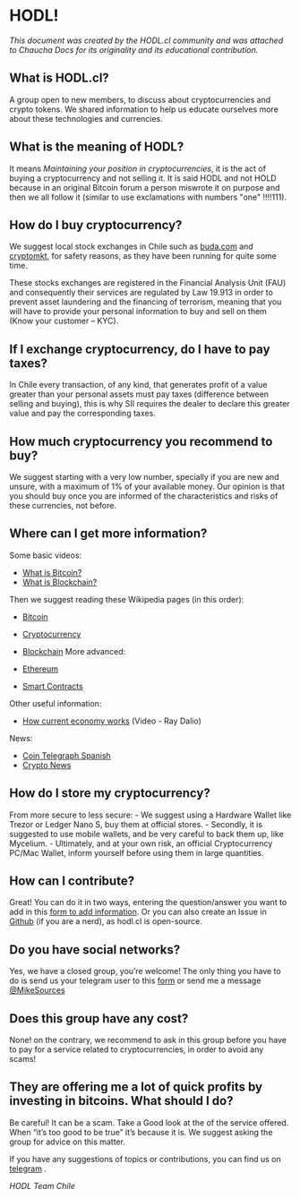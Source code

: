 # HODL!

*This document was created by the HODL.cl community and was attached to Chaucha Docs for its originality and its educational contribution.*
 
## What is HODL.cl?
A group open to new members, to discuss about cryptocurrencies and crypto tokens. We shared information to help us educate ourselves more about these technologies and currencies.

## What is the meaning of HODL?
It means *Maintaining your position in cryptocurrencies*, it is the act of buying a cryptocurrency and not selling it. It is said HODL and not HOLD because in an original Bitcoin forum a person miswrote it on purpose and then we all follow it (similar to use exclamations with numbers "one" !!!!111).

## How do I buy cryptocurrency?
We suggest local stock exchanges in Chile such as [buda.com](https://buda.com)
and [cryptomkt](https://cryptomkt.com), for safety reasons, as they have been running for quite some time.

These stocks exchanges are registered in the Financial Analysis Unit (FAU) and consequently their services are regulated by Law 19.913 in order to prevent asset laundering and the financing of terrorism, meaning that you will have to provide your personal information to buy and sell on them (Know your customer – KYC).

## If I exchange cryptocurrency, do I have to pay taxes?
In Chile every transaction, of any kind, that generates profit of a value greater than your personal assets must pay taxes (difference between selling and buying), this is why SII requires the dealer to declare this greater value and pay the corresponding taxes.

## How much cryptocurrency you recommend to buy?
We suggest starting with a very low number, specially if you are new and unsure, with a maximum of 1% of your available money. Our opinion is that you should buy once you are informed of the characteristics and risks of these currencies, not before.

## Where can I get more information?
Some basic videos:

* [What is Bitcoin?](https://www.youtube.com/watch?v=ceef71b0zSo)
* [What is Blockchain?](https://www.youtube.com/watch?v=MCBCCFxbrBg)
 
Then we suggest reading these Wikipedia pages (in this order):

* [Bitcoin](https://en.wikipedia.org/wiki/Bitcoin)
* [Cryptocurrency](https://en.wikipedia.org/wiki/Cryptocurrency)
* [Blockchain](https://en.wikipedia.org/wiki/Blockchain)
More advanced:

* [Ethereum](https://en.wikipedia.org/wiki/Ethereum)
* [Smart Contracts](https://en.wikipedia.org/wiki/Smart_contract)
 
Other useful information:

* [How current economy works](https://www.youtube.com/watch?v=npoNbXXS4oQ) (Video - Ray Dalio)
 
News:

* [Coin Telegraph Spanish](https://es.cointelegraph.com/)
* [Crypto News](https://criptonoticias.com/)

## How do I store my cryptocurrency?
From more secure to less secure: - We suggest using a Hardware Wallet like Trezor or Ledger Nano S, buy them at official stores. - Secondly, it is suggested to use mobile wallets, and be very careful to back them up, like Mycelium. - Ultimately, and at your own risk, an official Cryptocurrency PC/Mac Wallet, inform yourself before using them in large quantities.
 
## How can I contribute?
Great! You can do it in two ways, entering the question/answer you want to add in this [form to add information](https://docs.google.com/document/d/1LMbFEa_K3B8SuDJZEW_5cG6jwY9uXFU0lIEkH6OVavk/edit). Or you can also create an Issue in [Github](https://github.com/miguelantonio/hodl.cl) (if you are a nerd), as hodl.cl is open-source.

## Do you have social networks?
Yes, we have a closed group, you’re welcome! The only thing you have to do is send us your telegram user to this [form](https://docs.google.com/forms/d/e/1FAIpQLSf0-7nNbZEdsdEGcSou9TnheMt8xJZIW10EgwXjKR47pjhkSw/viewform?usp=sf_link)
or send me a message [@MikeSources](https://t.me/MikeSources)
 
## Does this group have any cost? 
None! on the contrary, we recommend to ask in this group before you have to pay for a service related to cryptocurrencies, in order to avoid any scams!

## They are offering me a lot of quick profits by investing in bitcoins.  What should I do?
Be careful! It can be a scam. Take a Good look at the of the service offered. When “it’s too good to be true” it’s because it is. We suggest asking the group for advice on this matter.

If you have any suggestions of topics or contributions, you can find us on [telegram](https://t.me/chilecrypto) .
 
*HODL Team Chile*



